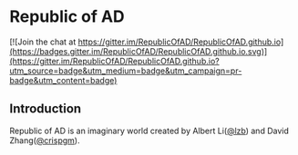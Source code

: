 # Republic of AD

[![Join the chat at https://gitter.im/RepublicOfAD/RepublicOfAD.github.io](https://badges.gitter.im/RepublicOfAD/RepublicOfAD.github.io.svg)](https://gitter.im/RepublicOfAD/RepublicOfAD.github.io?utm_source=badge&utm_medium=badge&utm_campaign=pr-badge&utm_content=badge)

## Introduction

Republic of AD is an imaginary world created by Albert Li([@lzb](https://github.com/lzb)) and David Zhang([@crispgm](https://github.com/crispgm)).
